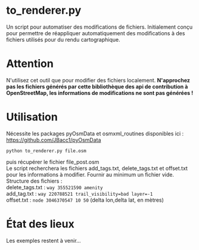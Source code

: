 ﻿# to_renderer.py 
Un script pour automatiser des modifications de fichiers. Initialement conçu pour permettre de réappliquer automatiquement des modifications à des fichiers utilisés pour du rendu cartographique.

# Attention 

N'utilisez cet outil que pour modifier des fichiers localement. **N'approchez pas les fichiers générés par cette bibliothèque des api de contribution à OpenStreetMap, les informations de modifications ne sont pas générées !**

# Utilisation
Nécessite les packages pyOsmData et osmxml_routines disponibles ici : https://github.com/JBacc1/pyOsmData

`python to_renderer.py file.osm`

puis récupérer le fichier file_post.osm  
Le script recherchera les fichiers add_tags.txt, delete_tags.txt et offset.txt pour les informations à modifier. Fournir au minimum un fichier vide.  
Structure des fichiers :  
delete_tags.txt : `way 355521590 amenity`  
add_tag.txt : `way 220788521 trail_visibility=bad layer=-1`  
offset.txt : `node 3046370547 10 50` (delta lon,delta lat, en mètres)





# État des lieux

Les exemples restent à venir…